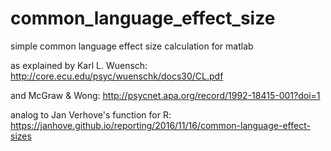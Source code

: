 # common_language_effect_size
simple common language effect size calculation for matlab

as explained by Karl L. Wuensch:
http://core.ecu.edu/psyc/wuenschk/docs30/CL.pdf

and McGraw & Wong:
http://psycnet.apa.org/record/1992-18415-001?doi=1

analog to Jan Verhove's function for R:
https://janhove.github.io/reporting/2016/11/16/common-language-effect-sizes
